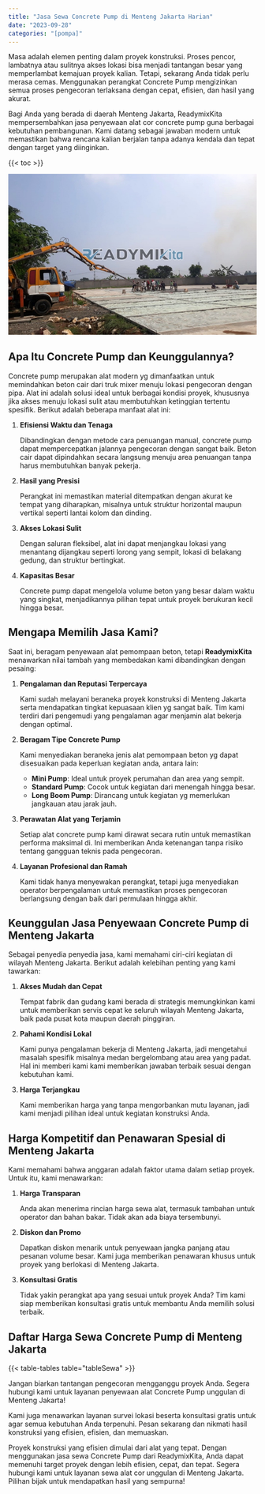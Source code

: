 ```yaml
---
title: "Jasa Sewa Concrete Pump di Menteng Jakarta Harian"
date: "2023-09-28"
categories: "[pompa]"
---
```


Masa adalah elemen penting dalam proyek konstruksi. Proses pencor,  lambatnya atau sulitnya akses lokasi bisa menjadi tantangan besar yang memperlambat kemajuan proyek kalian. Tetapi, sekarang Anda tidak perlu merasa cemas. Menggunakan perangkat Concrete Pump mengizinkan semua proses pengecoran terlaksana dengan cepat, efisien, dan hasil yang akurat.

Bagi Anda yang berada di daerah Menteng Jakarta, ReadymixKita mempersembahkan jasa penyewaan alat cor concrete pump guna berbagai kebutuhan pembangunan. Kami datang sebagai jawaban modern untuk memastikan bahwa rencana kalian berjalan tanpa adanya kendala dan tepat dengan target yang diinginkan.

{{< toc >}}

![Jasa Sewa Concrete Pump di Menteng Jakarta Harian](/images/pompa/sewa-pompa-09.jpg)

## Apa Itu Concrete Pump dan Keunggulannya?

Concrete pump merupakan alat modern yg dimanfaatkan untuk memindahkan beton cair dari truk mixer menuju lokasi pengecoran dengan pipa. Alat ini adalah solusi ideal untuk berbagai kondisi proyek, khususnya jika akses menuju lokasi sulit atau membutuhkan ketinggian tertentu spesifik. Berikut adalah beberapa manfaat alat ini:

1. **Efisiensi Waktu dan Tenaga**

   Dibandingkan dengan metode cara penuangan manual, concrete pump dapat mempercepatkan jalannya pengecoran dengan sangat baik. Beton cair dapat dipindahkan secara langsung menuju area penuangan tanpa harus membutuhkan banyak pekerja.

2. **Hasil yang Presisi**

   Perangkat ini memastikan material ditempatkan dengan akurat ke tempat yang diharapkan, misalnya untuk struktur horizontal maupun vertikal seperti lantai kolom dan dinding.

3. **Akses Lokasi Sulit**

   Dengan saluran fleksibel, alat ini dapat menjangkau lokasi yang menantang dijangkau seperti lorong yang sempit, lokasi di belakang gedung, dan struktur bertingkat.

4. **Kapasitas Besar**

   Concrete pump dapat mengelola volume beton yang besar dalam waktu yang singkat, menjadikannya pilihan tepat untuk proyek berukuran kecil hingga besar.

## Mengapa Memilih Jasa Kami?

Saat ini, beragam penyewaan alat pemompaan beton, tetapi **ReadymixKita** menawarkan nilai tambah yang membedakan kami dibandingkan dengan pesaing:

1. **Pengalaman dan Reputasi Terpercaya**

   Kami sudah melayani beraneka proyek konstruksi di Menteng Jakarta serta mendapatkan tingkat kepuasaan klien yg sangat baik. Tim kami terdiri dari pengemudi yang pengalaman agar menjamin alat bekerja dengan optimal.

2. **Beragam Tipe Concrete Pump**

   Kami menyediakan beraneka jenis alat pemompaan beton yg dapat disesuaikan pada keperluan kegiatan anda, antara lain:
   - **Mini Pump**: Ideal untuk proyek perumahan dan area yang sempit.
   - **Standard Pump**: Cocok untuk kegiatan dari menengah hingga besar.
   - **Long Boom Pump**: Dirancang untuk kegiatan yg memerlukan jangkauan atau jarak jauh.

3. **Perawatan Alat yang Terjamin**

   Setiap alat concrete pump kami dirawat secara rutin untuk memastikan performa maksimal di. Ini memberikan Anda ketenangan tanpa risiko tentang gangguan teknis pada pengecoran.

4. **Layanan Profesional dan Ramah**

   Kami tidak hanya menyewakan perangkat, tetapi juga menyediakan operator berpengalaman untuk memastikan proses pengecoran berlangsung dengan baik dari permulaan hingga akhir.

## Keunggulan Jasa Penyewaan Concrete Pump di Menteng Jakarta

Sebagai penyedia penyedia jasa, kami memahami ciri-ciri kegiatan di wilayah Menteng Jakarta. Berikut adalah kelebihan penting yang kami tawarkan:

1. **Akses Mudah dan Cepat**

   Tempat fabrik dan gudang kami berada di strategis memungkinkan kami untuk memberikan servis cepat ke seluruh wilayah Menteng Jakarta, baik pada pusat kota maupun daerah pinggiran.

2. **Pahami Kondisi Lokal**

   Kami punya pengalaman bekerja di Menteng Jakarta, jadi mengetahui masalah spesifik misalnya medan bergelombang atau area yang padat. Hal ini memberi kami kami memberikan jawaban terbaik sesuai dengan kebutuhan kami.

3. **Harga Terjangkau**

   Kami memberikan harga yang tanpa mengorbankan mutu layanan, jadi kami menjadi pilihan ideal untuk kegiatan konstruksi Anda.

## Harga Kompetitif dan Penawaran Spesial di Menteng Jakarta

Kami memahami bahwa anggaran adalah faktor utama dalam setiap proyek. Untuk itu, kami menawarkan:

1. **Harga Transparan**

   Anda akan menerima rincian harga sewa alat, termasuk tambahan untuk operator dan bahan bakar. Tidak akan ada biaya tersembunyi.

2. **Diskon dan Promo**

   Dapatkan diskon menarik untuk penyewaan jangka panjang atau pesanan volume besar. Kami juga memberikan penawaran khusus untuk proyek yang berlokasi di Menteng Jakarta.

3. **Konsultasi Gratis**

   Tidak yakin perangkat apa yang sesuai untuk proyek Anda? Tim kami siap memberikan konsultasi gratis untuk membantu Anda memilih solusi terbaik.

## Daftar Harga Sewa Concrete Pump di Menteng Jakarta

{{< table-tables table="tableSewa" >}}

Jangan biarkan tantangan pengecoran mengganggu proyek Anda. Segera hubungi kami untuk layanan penyewaan alat Concrete Pump unggulan di Menteng Jakarta!

Kami juga menawarkan layanan survei lokasi beserta konsultasi gratis untuk agar semua kebutuhan Anda terpenuhi. Pesan sekarang dan nikmati hasil konstruksi yang efisien, efisien, dan memuaskan.

Proyek konstruksi yang efisien dimulai dari alat yang tepat. Dengan menggunakan jasa sewa Concrete Pump dari ReadymixKita, Anda dapat memenuhi target proyek dengan lebih efisien, cepat, dan tepat. Segera hubungi kami untuk layanan sewa alat cor unggulan di Menteng Jakarta. Pilihan bijak untuk mendapatkan hasil yang sempurna!